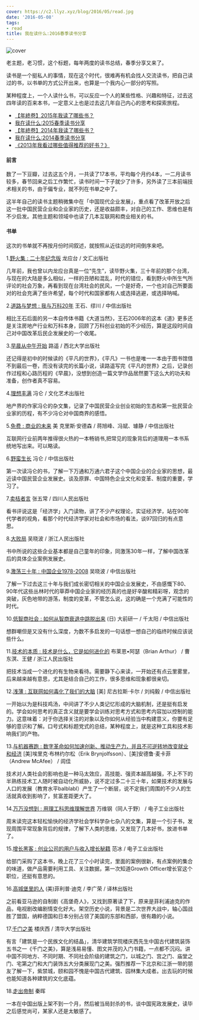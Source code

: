 ```yaml
---
cover: https://c2.llyz.xyz/blog/2016/05/read.jpg
date: '2016-05-08'
tags:
- read
title: 我在读什么:2016春季读书分享
---
```


![cover](https://c2.llyz.xyz/blog/2016/05/read.jpg)

老主题，老习惯，这个标题，每年两度的读书总结，春季分享又来了。

读书是一个挺私人的事情，现在这个时代，很难再有机会找人交流读书，把自己读过的书，以书单的方式公开出来，也算是一个我内心一部分的写照。

某种程度上，一个人读什么书，可以反应一个人的某些性格、兴趣和特征，过去这四年读的百来本书，一定意义上也是过去这几年自己内心的思考和探索旅程。

- [【年終卷】2015年我读了哪些书？](https://luolei.org/what-i-read-in-2015/)
- [我在读什么:2015春季读书分享](https://luolei.org/what-i-read-in-2015-spring/)
- [【年終卷】2014年我读了哪些书？](https://luolei.org/what-i-read-in-2014/)
- [我在读什么:2014春季读书分享](https://luolei.org/what-i-read-in-2014-spring/)
- [《2013年我看过哪些值得推荐的好书？》](https://luolei.org/books-i-read-in-2013/)

#### 前言

数了一下豆瓣，过去这五个月，一共读了17本书，平均每个月约4本，一二月读书较多，春节回来之后工作繁忙，读书时间一下子就少了许多，另外读了三本前端技术相关的书，由于偏专业，就不列在书单之中了。

这半年自己的读书主题稍微集中在「中国现代企业发展」，重点看了改革开放之后这一批中国民营企业和企业家的历史，还是收益颇丰，对自己的工作、思维也是有不少启发。其他主题和领域中也读了几本互联网和商业相关的书。

#### 书单

这次的书单就不再按月份时间叙述，就按照从近往远的时间倒序来吧。

1.[野火集 : 二十年纪念版](https://book.douban.com/subject/1426971/) 龙应台 / 文汇出版社

几年前，我也曾以内龙应台真是一位“先生”，读毕野火集，三十年前的那个台湾，与现在的大陆是多么相似，一样的丑陋和混乱，时代的错位，看到野火中所生气所评论的社会万象，再看到现在台湾社会的民风，一个是好奇，一个也对自己所要面对的社会充满了些许希望，每个时代和国家都有人或选择逃避，或选择呐喊。

2.[道路与梦想 : 我与万科20年](https://book.douban.com/subject/1464442/) 王石、缪川 / 中信出版社

相比王石后面的另一本自传体书籍《大道当然》，王石2006年的这本《道》更多还是关注房地产行业和万科本身，回顾了万科创业初始的不少经历，算是这段时间自己对中国改革后民企发展史的一个收尾。

3.[早晨从中午开始](https://book.douban.com/subject/1793990/) 路遥 / 西北大学出版社

还记得是初中的时候读的《平凡的世界》，《平凡》一书也是唯一一本由于图书馆借不到最后一卷，而没有读完的长篇小说，读路遥写完《平凡的世界》之后，记录创作过程和心路历程的《早晨》，没想到创造一篇文学作品居然要下这么大的功夫和准备，创作者真不容易。

4.[理想丰满](https://book.douban.com/subject/6969827/) 冯仑 / 文化艺术出版社

地产界的作家冯仑的杂文集，记录了中国民营企业创业初始的生态和第一批民营企业家的历程，有不少冯仑对中国商界的感悟。

5.[免费 : 商业的未来](https://book.douban.com/subject/3932520/) 美 克里斯·安德森 / 蒋旭峰、冯斌、璩静 / 中信出版社

互联网行业前两年推得很火热的一本畅销书,把常见的现象背后的道理用一本书系统地写出来。可以略读。

6.[野蛮生长](https://book.douban.com/subject/2348372/) 冯仑 / 中信出版社

第一次读冯仑的书，了解一下万通和万通六君子这个中国企业的企业家的思想，最近读中国民营企业发展史。谈及原罪、中国特色企业文化和变革、制度的重要，学习了。

7.[卖桔者言](https://book.douban.com/subject/1438948/) 张五常 / 四川人民出版社

看书评说这是「经济学」入门读物，讲了不少产权理论，实证经济学，站在90年代学者的视角，看那个时代经济学家对社会和市场的看法，谈97回归的有点意思。

8.[大败局](https://book.douban.com/subject/1072438/) 吴晓波 / 浙江人民出版社

书中所说的这些企业基本都是自己童年的印象，同激荡30年一样，了解中国改革后的具体企业案例发展史。

9.[激荡三十年 : 中国企业1978-2008](https://book.douban.com/subject/3151575/) 吴晓波 / 中信出版社

了解一下过去这三十年与我们成长密切相关的中国企业发展史，不由感慨下80、90年代这些丛林时代的草莽中国企业家的经历真的也是好辛酸和精彩呀，观念的突破，灰色地带的游荡，制度的变革，不管怎么说，这的确是一个充满了可能性的时代。

10.[低智商社会 : 如何从智商衰退中跳脱出来](https://book.douban.com/subject/4292120/) (日) 大前研一 / 千太阳 / 中信出版社

想群嘲但是又没有什么深度，为数不多启发的一句话想一想自己的临终时候应该说些什么。

11.[技术的本质 : 技术是什么，它是如何进化的](https://book.douban.com/subject/25846075/) 布莱恩•阿瑟（Brian Arthur） / 曹东溟、王健 / 浙江人民出版社

把技术当成一个进化的有生物来看待。需要静下心来读，一开始还有点云里雾里，后来越来越有意思，尤其是结合自己的工作，很多思维和现象都很亲切。

12.[浅薄 : 互联网如何毒化了我们的大脑](https://book.douban.com/subject/5379664/) \[美\] 尼古拉斯·卡尔 / 刘纯毅 / 中信出版社

一开始以为是科技鸡汤，中间讲了不少人类记忆形成的大脑机制，还是挺有启发的。学会如何思考的真正含义就是要学会训练对思考方式和思考内容加以控制的能力。这意味着：对于你选择关注的对象以及你如何从经验当中构建意义，你要有足够的意识和了解。口号式和标题党式的总结，某种程度上，就是这种工具和技术影响我们的产物。

13.[与机器赛跑 : 数字革命如何加速创新、推动生产力，并且不可逆转地改变就业和经济](https://book.douban.com/subject/21326266/) \[美\]埃里克·布林约尔松（Erik Brynjolfsson）、\[美\]安德鲁·麦卡菲（Andrew McAfee） / 闾佳

技术对人类社会的影响也是一种马太效应，高技能、强资本越高越强，不上不下的半熟练技术工人随时被自动化所威胁，说不定过多二十三十年，如果技术的发展与人口的发展（教育水平balblabl）产生了一个断层，说不定我们周围的不少人的生活就真收到影响了，贫富差距更大了。

14.[万万没想到 : 用理工科思维理解世界](https://book.douban.com/subject/25986341/) 万维钢（同人于野） / 电子工业出版社

周末读完这本轻松愉快的经济学社会学科学杂七杂八的文集，算是一个引子书，发现周围平常现象背后的规律，了解下人类的思维，又发现了几本好书，放进书单了。

15.[增长黑客 : 创业公司的用户与收入增长秘籍](https://book.douban.com/subject/26541801/) 范冰 / 电子工业出版社

给部门采购了这本书，晚上花了三个小时读完，里面的案例很新，有点案例的集合的味道，做产品需要利用工具、关注数据，第一次知道Growth Officer增长官这个职位，还挺有意思的。

16.[高城堡里的人](https://book.douban.com/subject/22606919/) (美)菲利普·迪克 / 李广荣 / 译林出版社

之前看亚马逊的自制剧《高堡奇人》，又找到原著读了下，原来是菲利浦迪克的作品，电视剧改编剧情变化好大。架空历史小说，背景是二次世界大战中，轴心国战胜了盟国，纳粹德国和日本分别占领了美国的东部和西部，很有趣的小说。

17.[千门之美](https://book.douban.com/subject/6530843/) 楼庆西 / 清华大学出版社

有言「建筑是一个民族文化的结晶」，清华建筑学院楼庆西先生中国古代建筑装饰五书之一《千门之美》，算是浅易易懂、图文并茂的入门书籍，一点都不沉闷。讲中国不同地方、不同时期、不同社会阶级的建筑之门，以城之门、宫之门、庙堂之门、宅第之门和大门装饰五大分类展现门之美。强烈推荐一下北京和江浙一带的朋友了解一下，紫禁城，颐和园不愧是中国古代建筑、园林集大成者。出去玩的时候也能知道各种建筑的文化底蕴。

18.[走出帝制](https://zh.wikipedia.org/zh/%E7%A7%A6%E6%99%96) 秦晖

一本在中国出版上架不到一个月，然后被当局封杀的书，谈中国宪政发展史，读毕之后感觉尚可，某家人还是太敏感了。
